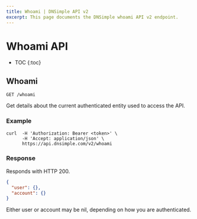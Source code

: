 ```yaml
---
title: Whoami | DNSimple API v2
excerpt: This page documents the DNSimple whoami API v2 endpoint.
---
```


# Whoami API

* TOC
{:toc}


## Whoami

    GET /whoami

Get details about the current authenticated entity used to access the API.

### Example

    curl  -H 'Authorization: Bearer <token>' \
          -H 'Accept: application/json' \
          https://api.dnsimple.com/v2/whoami

### Response

Responds with HTTP 200.

~~~json
{
  "user": {},
  "account": {}
}
~~~

Either user or account may be nil, depending on how you are authenticated.
